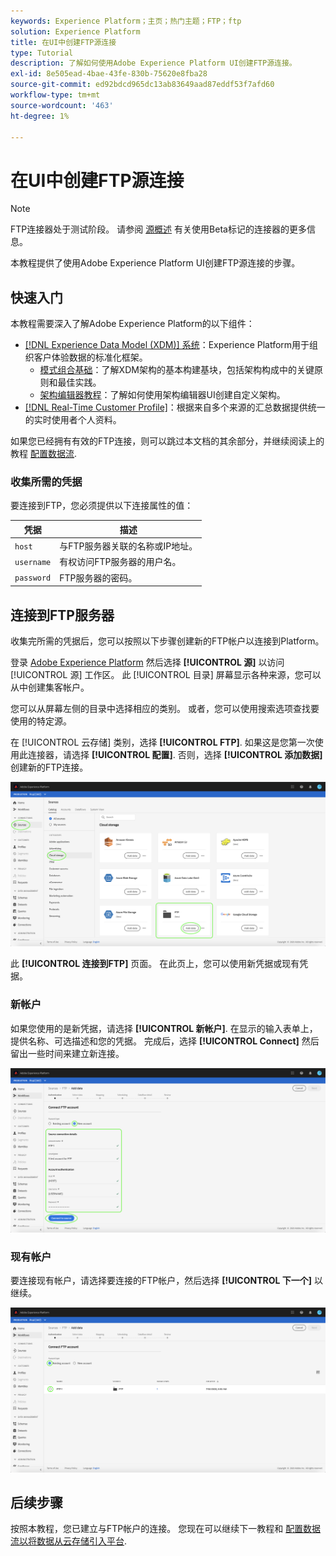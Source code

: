 ```yaml
---
keywords: Experience Platform；主页；热门主题；FTP；ftp
solution: Experience Platform
title: 在UI中创建FTP源连接
type: Tutorial
description: 了解如何使用Adobe Experience Platform UI创建FTP源连接。
exl-id: 8e505ead-4bae-43fe-830b-75620e8fba28
source-git-commit: ed92bdcd965dc13ab83649aad87eddf53f7afd60
workflow-type: tm+mt
source-wordcount: '463'
ht-degree: 1%

---
```


# 在UI中创建FTP源连接

>[!NOTE]
>
>FTP连接器处于测试阶段。 请参阅 [源概述](../../../../home.md#terms-and-conditions) 有关使用Beta标记的连接器的更多信息。

本教程提供了使用Adobe Experience Platform UI创建FTP源连接的步骤。

## 快速入门

本教程需要深入了解Adobe Experience Platform的以下组件：

* [[!DNL Experience Data Model (XDM)] 系统](../../../../../xdm/home.md)：Experience Platform用于组织客户体验数据的标准化框架。
   * [模式组合基础](../../../../../xdm/schema/composition.md)：了解XDM架构的基本构建基块，包括架构构成中的关键原则和最佳实践。
   * [架构编辑器教程](../../../../../xdm/tutorials/create-schema-ui.md)：了解如何使用架构编辑器UI创建自定义架构。
* [[!DNL Real-Time Customer Profile]](../../../../../profile/home.md)：根据来自多个来源的汇总数据提供统一的实时使用者个人资料。

如果您已经拥有有效的FTP连接，则可以跳过本文档的其余部分，并继续阅读上的教程 [配置数据流](../../dataflow/batch/cloud-storage.md).

### 收集所需的凭据

要连接到FTP，您必须提供以下连接属性的值：

| 凭据 | 描述 |
| ---------- | ----------- |
| `host` | 与FTP服务器关联的名称或IP地址。 |
| `username` | 有权访问FTP服务器的用户名。 |
| `password` | FTP服务器的密码。 |

## 连接到FTP服务器

收集完所需的凭据后，您可以按照以下步骤创建新的FTP帐户以连接到Platform。

登录 [Adobe Experience Platform](https://platform.adobe.com) 然后选择 **[!UICONTROL 源]** 以访问 [!UICONTROL 源] 工作区。 此 [!UICONTROL 目录] 屏幕显示各种来源，您可以从中创建集客帐户。

您可以从屏幕左侧的目录中选择相应的类别。 或者，您可以使用搜索选项查找要使用的特定源。

在 [!UICONTROL 云存储] 类别，选择 **[!UICONTROL FTP]**. 如果这是您第一次使用此连接器，请选择 **[!UICONTROL 配置]**. 否则，选择 **[!UICONTROL 添加数据]** 创建新的FTP连接。

![目录](../../../../images/tutorials/create/ftp/catalog.png)

此 **[!UICONTROL 连接到FTP]** 页面。 在此页上，您可以使用新凭据或现有凭据。

### 新帐户

如果您使用的是新凭据，请选择 **[!UICONTROL 新帐户]**. 在显示的输入表单上，提供名称、可选描述和您的凭据。 完成后，选择 **[!UICONTROL Connect]** 然后留出一些时间来建立新连接。

![新](../../../../images/tutorials/create/ftp/new.png)

### 现有帐户

要连接现有帐户，请选择要连接的FTP帐户，然后选择 **[!UICONTROL 下一个]** 以继续。

![现有](../../../../images/tutorials/create/ftp/existing.png)

## 后续步骤

按照本教程，您已建立与FTP帐户的连接。 您现在可以继续下一教程和 [配置数据流以将数据从云存储引入平台](../../dataflow/batch/cloud-storage.md).

